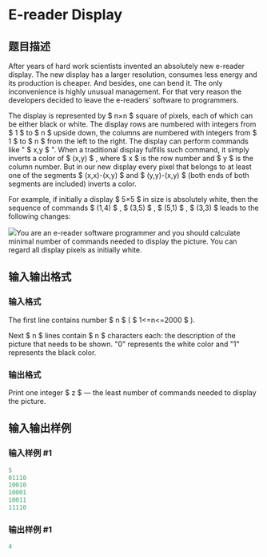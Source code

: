 # E-reader Display

## 题目描述

After years of hard work scientists invented an absolutely new e-reader display. The new display has a larger resolution, consumes less energy and its production is cheaper. And besides, one can bend it. The only inconvenience is highly unusual management. For that very reason the developers decided to leave the e-readers' software to programmers.

The display is represented by $ n×n $ square of pixels, each of which can be either black or white. The display rows are numbered with integers from $ 1 $ to $ n $ upside down, the columns are numbered with integers from $ 1 $ to $ n $ from the left to the right. The display can perform commands like " $ x,y $ ". When a traditional display fulfills such command, it simply inverts a color of $ (x,y) $ , where $ x $ is the row number and $ y $ is the column number. But in our new display every pixel that belongs to at least one of the segments $ (x,x)-(x,y) $ and $ (y,y)-(x,y) $ (both ends of both segments are included) inverts a color.

For example, if initially a display $ 5×5 $ in size is absolutely white, then the sequence of commands $ (1,4) $ , $ (3,5) $ , $ (5,1) $ , $ (3,3) $ leads to the following changes:

![](https://cdn.luogu.com.cn/upload/vjudge_pic/CF126C/5d608234784f14fa9e772dd780ce70ecdd0fa335.png)You are an e-reader software programmer and you should calculate minimal number of commands needed to display the picture. You can regard all display pixels as initially white.

## 输入输出格式

### 输入格式

The first line contains number $ n $ ( $ 1<=n<=2000 $ ).

Next $ n $ lines contain $ n $ characters each: the description of the picture that needs to be shown. "0" represents the white color and "1" represents the black color.

### 输出格式

Print one integer $ z $ — the least number of commands needed to display the picture.

## 输入输出样例

### 输入样例 #1

```cpp
5
01110
10010
10001
10011
11110

```
### 输出样例 #1

```cpp
4

```
